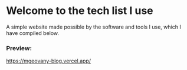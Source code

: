# Welcome to the tech list I use

A simple website made possible by the software and tools I use, which I have compiled below.

### Preview:

https://mgeovany-blog.vercel.app/
